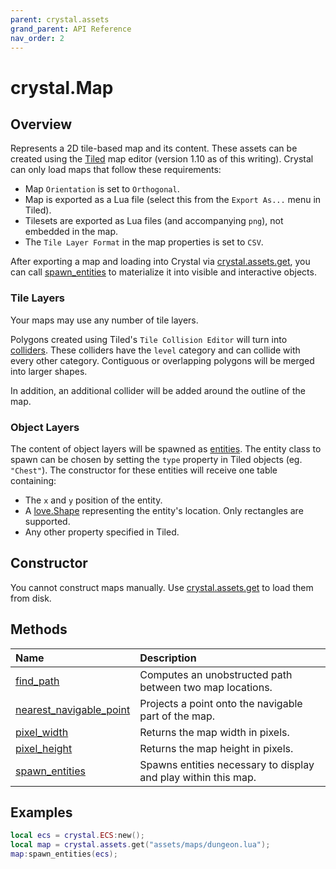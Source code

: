 ```yaml
---
parent: crystal.assets
grand_parent: API Reference
nav_order: 2
---
```


# crystal.Map

## Overview

Represents a 2D tile-based map and its content. These assets can be created using the [Tiled](https://www.mapeditor.org/) map editor (version 1.10 as of this writing). Crystal can only load maps that follow these requirements:

- Map `Orientation` is set to `Orthogonal`.
- Map is exported as a Lua file (select this from the `Export As...` menu in Tiled).
- Tilesets are exported as Lua files (and accompanying `png`), not embedded in the map.
- The `Tile Layer Format` in the map properties is set to `CSV`.

After exporting a map and loading into Crystal via [crystal.assets.get](get), you can call [spawn_entities](map_spawn_entities) to materialize it into visible and interactive objects.

### Tile Layers

Your maps may use any number of tile layers.

Polygons created using Tiled's `Tile Collision Editor` will turn into [colliders](/crystal/api/physics/collider). These colliders have the `level` category and can collide with every other category. Contiguous or overlapping polygons will be merged into larger shapes.

In addition, an additional collider will be added around the outline of the map.

### Object Layers

The content of object layers will be spawned as [entities](/crystal/api/ecs/entity). The entity class to spawn can be chosen by setting the `type` property in Tiled objects (eg. `"Chest"`). The constructor for these entities will receive one table containing:

- The `x` and `y` position of the entity.
- A [love.Shape](https://love2d.org/wiki/Shape) representing the entity's location. Only rectangles are supported.
- Any other property specified in Tiled.

## Constructor

You cannot construct maps manually. Use [crystal.assets.get](get) to load them from disk.

## Methods

| Name                                                   | Description                                                    |
| :----------------------------------------------------- | :------------------------------------------------------------- |
| [find_path](map_find_path)                             | Computes an unobstructed path between two map locations.       |
| [nearest_navigable_point](map_nearest_navigable_point) | Projects a point onto the navigable part of the map.           |
| [pixel_width](map_pixel_width)                         | Returns the map width in pixels.                               |
| [pixel_height](map_pixel_height)                       | Returns the map height in pixels.                              |
| [spawn_entities](map_spawn_entities)                   | Spawns entities necessary to display and play within this map. |

## Examples

```lua
local ecs = crystal.ECS:new();
local map = crystal.assets.get("assets/maps/dungeon.lua");
map:spawn_entities(ecs);
```
